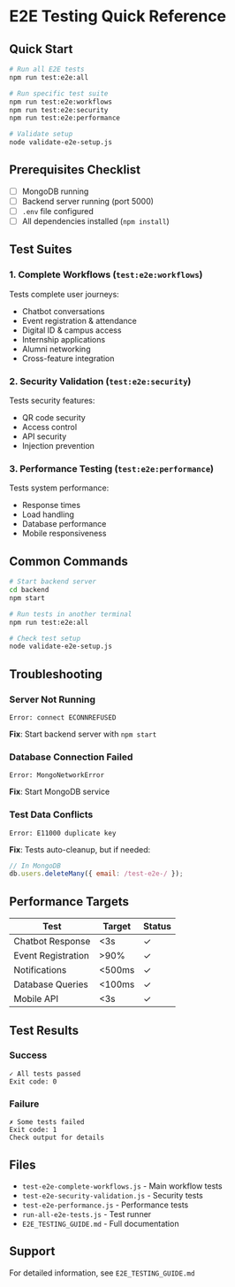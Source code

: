 # E2E Testing Quick Reference

## Quick Start

```bash
# Run all E2E tests
npm run test:e2e:all

# Run specific test suite
npm run test:e2e:workflows
npm run test:e2e:security
npm run test:e2e:performance

# Validate setup
node validate-e2e-setup.js
```

## Prerequisites Checklist

- [ ] MongoDB running
- [ ] Backend server running (port 5000)
- [ ] `.env` file configured
- [ ] All dependencies installed (`npm install`)

## Test Suites

### 1. Complete Workflows (`test:e2e:workflows`)
Tests complete user journeys:
- Chatbot conversations
- Event registration & attendance
- Digital ID & campus access
- Internship applications
- Alumni networking
- Cross-feature integration

### 2. Security Validation (`test:e2e:security`)
Tests security features:
- QR code security
- Access control
- API security
- Injection prevention

### 3. Performance Testing (`test:e2e:performance`)
Tests system performance:
- Response times
- Load handling
- Database performance
- Mobile responsiveness

## Common Commands

```bash
# Start backend server
cd backend
npm start

# Run tests in another terminal
npm run test:e2e:all

# Check test setup
node validate-e2e-setup.js
```

## Troubleshooting

### Server Not Running
```
Error: connect ECONNREFUSED
```
**Fix**: Start backend server with `npm start`

### Database Connection Failed
```
Error: MongoNetworkError
```
**Fix**: Start MongoDB service

### Test Data Conflicts
```
Error: E11000 duplicate key
```
**Fix**: Tests auto-cleanup, but if needed:
```javascript
// In MongoDB
db.users.deleteMany({ email: /test-e2e-/ });
```

## Performance Targets

| Test | Target | Status |
|------|--------|--------|
| Chatbot Response | <3s | ✓ |
| Event Registration | >90% | ✓ |
| Notifications | <500ms | ✓ |
| Database Queries | <100ms | ✓ |
| Mobile API | <3s | ✓ |

## Test Results

### Success
```
✓ All tests passed
Exit code: 0
```

### Failure
```
✗ Some tests failed
Exit code: 1
Check output for details
```

## Files

- `test-e2e-complete-workflows.js` - Main workflow tests
- `test-e2e-security-validation.js` - Security tests
- `test-e2e-performance.js` - Performance tests
- `run-all-e2e-tests.js` - Test runner
- `E2E_TESTING_GUIDE.md` - Full documentation

## Support

For detailed information, see `E2E_TESTING_GUIDE.md`
